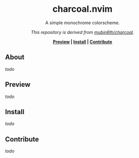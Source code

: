 <div align="center">
    <h1>charcoal.nvim</h1>
    <p>A simple monochrome colorscheme.</p>
    <p><i>
        This repository is derived from
        <a href="https://github.com/mubin6th/charcoal">mubin6th/charcoal</a>.
    </i></p>

**[Preview] | [Install] | [Contribute]**
</div>

[Preview]: https://github.com/mubin6th/charcoal.nvim?tab=readme-ov-file#preview
[Install]: https://github.com/mubin6th/charcoal.nvim?tab=readme-ov-file#install
[Contribute]: https://github.com/mubin6th/charcoal.nvim?tab=readme-ov-file#contribute

## About
_todo_

## Preview
_todo_

## Install
_todo_

## Contribute
_todo_
